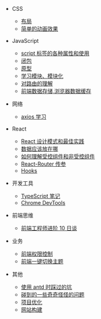 - CSS

  - [布局](layout.md)
  - [简单的动画效果](simpleAnime.md)

- JavaScript

  - [script 标签的各种属性和使用](attributesAndUsageOfTheScriptTag.md)
  - [闭包](closure.md)
  - [原型](prototype.md)
  - [学习模块、模块化](learnModule.md)
  - [对路由的理解](howToUnderstandRouter.md)
  - [前端数据存储,浏览器数据缓存](cachingInBrowser.md)

- 网络

  - [axios 学习](howToUseAxios.md)

- React

  - [React 设计模式和最佳实践](designPatternAndBestPractices.md)
  - [数据应该放在哪](whereToSaveData.md "在React中如何传递数据")
  - [如何理解受控组件和非受控组件](controlledAndUncontrolledComponents.md)
  - [React-Router 传参](passParamsInReact.md)
  - [Hooks](hooks.md)

- 开发工具

  - [TypeScript 笔记](learnTypeScript.md)
  - [Chrome DevTools](chromeDevTools.md)

- 前端思维

  - [前端工程师进阶 10 日谈](advanced.md)

- 业务

  - [前端权限控制](frontEndPermissionControl.md)
  - [前端一键切换主题](changeThemesDynamic.md "前端换肤，动态切换主题的实现")

- 其他

  - [使用 antd 时踩过的坑](setbacksIHadWithAntD.md)
  - [碰到的一些奇奇怪怪的问题](strangeQuestions.md)
  - [项目优化](performanceOptimization.md)
  - [网站构建](websiteConstruction.md)

